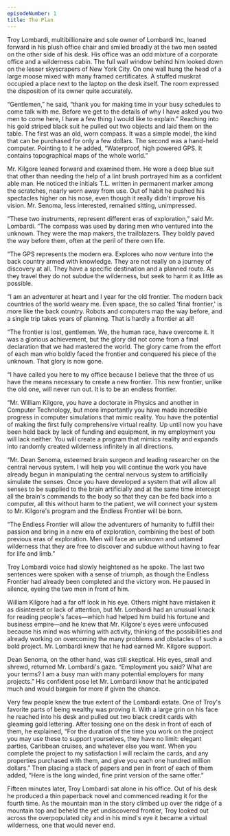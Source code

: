 ```yaml
---
episodeNumber: 1
title: The Plan
---
```


Troy Lombardi, multibillionaire and sole owner of  Lombardi Inc, leaned forward in his plush office chair and smiled broadly at the two men seated on the other side of his desk.  His office was an odd mixture of a corporate office and a wilderness cabin.  The full wall window behind him looked down on the lesser skyscrapers of New York City.  On one wall hung the head of a large moose mixed with many framed certificates.  A stuffed muskrat occupied a place next to the laptop on the desk itself.   The room expressed the disposition of its owner quite accurately.

“Gentlemen,” he said, “thank you for making time in your busy schedules to come talk with me.  Before we get to the details of why I have asked you two men to come here, I have a few thing I would like to explain.”  Reaching into his gold striped black suit he pulled out two objects and laid them on the table.  The first was an old, worn compass.  It was a simple model, the kind that can be purchased for only a few dollars.  The second was a hand-held computer. Pointing to it he added, “Waterproof,  high powered GPS.  It contains topographical maps of the whole world.”

Mr. Kilgore leaned forward and examined them.  He wore a deep blue suit that other than needing the help of a lint brush portrayed him as a confident able man.  He noticed the initials T.L. written in permanent marker among the scratches, nearly worn away from use.  Out of habit he pushed his spectacles higher on his nose, even though it really didn't improve his vision.  Mr. Senoma, less interested, remained sitting, unimpressed.

“These two instruments, represent different eras of exploration,” said Mr. Lombardi.  “The compass was used by daring men who ventured into the unknown.  They were the map makers, the trailblazers.  They boldly paved the way before them, often at the peril of there own life.

“The GPS represents the modern era.  Explores who now venture into the back country armed with knowledge.  They are not really on a journey of discovery at all.  They have a specific destination and a planned route.  As they travel they do not subdue the wilderness, but seek to harm it as little as possible.  

“I am an adventurer at heart and I year for the old frontier.  The modern back countries of the world weary me.  Even space, the so called 'final frontier,' is more like the back country.  Robots and computers map the way before, and a single trip takes years of planning.  That is hardly a frontier at all!

“The frontier is lost, gentlemen.  We, the human race, have overcome it.  It was a glorious achievement, but the glory did not come from a final declaration that we had mastered the world.  The glory came from the effort of each man who boldly faced the frontier and conquered his piece of the unknown.  That glory is now gone.

“I have called you here to my office because I believe that the three of us have the means necessary to create a new frontier.  This new frontier, unlike the old one, will never run out.  It is to be an endless frontier.

“Mr. William Kilgore, you have a doctorate in Physics and another in Computer Technology, but more importantly you have made incredible progress in computer simulations that mimic reality.  You have the potential of making the first fully comprehensive virtual reality.  Up until now you have been held back by lack of funding and equipment, in my employment you will lack neither.  You will create a program that mimics reality and expands into randomly created wilderness infinitely in all directions.

“Mr. Dean Senoma, esteemed brain surgeon and leading researcher on the central nervous system.  I will help you will continue the work you have already begun in manipulating the central nervous system to artificially simulate the senses.  Once you have developed a system that will allow all senses to be supplied to the brain artificially and at the same time intercept all the brain's commands to the body so that they can be fed back into a computer, all this without harm to the patient,  we will connect your system to Mr. Kilgore's program and the Endless Frontier will be born.

“The Endless Frontier will allow the adventurers of humanity to fulfill their passion and bring in a new era of exploration, combining the best of both previous eras of exploration.  Men will face an unknown and untamed wilderness that they are free to discover and subdue without having to fear for life and limb.”

Troy Lombardi voice had slowly heightened as he spoke.  The last two sentences were spoken with a sense of triumph, as though the Endless Frontier had already been completed and the victory won.  He paused in silence, eyeing the two men in front of him.  

William Kilgore had a far off look in his eye.  Others might have mistaken it as disinterest or lack of attention, but Mr. Lombardi had an unusual knack for reading people's faces—which had helped him build his fortune and business empire—and he knew that Mr. Kilgore's eyes were unfocused because his mind was whirring with activity, thinking of the possibilities and already working on overcoming the many problems and obstacles of such a bold project.  Mr. Lombardi knew that he had earned Mr. Kilgore support.

Dean Senoma, on the other hand, was still skeptical.  His eyes, small and shrewd, returned Mr. Lombardi's gaze.  “Employment you said?  What are your terms?  I am a busy man with many potential employers for many projects.”  His confident pose let Mr. Lombardi know that he anticipated much and would bargain for more if given the chance. 

Very few people knew the true extent of the Lombardi estate.  One of Troy's favorite parts of being wealthy was proving it.  With a large grin on his face he reached into his desk and pulled out two black credit cards with gleaming gold lettering.  After tossing one on the desk in front of each of them, he explained, “For the duration of the time you work on the project you may use these to support yourselves, they have no limit: elegant parties, Caribbean cruises, and whatever else you want.  When you complete the project to my satisfaction I will reclaim the cards, and any properties purchased with them, and give you each one hundred million dollars.” Then placing a stack of papers and pen in front of each of them added, “Here is the long winded, fine print version of the same offer.”

Fifteen minutes later, Troy Lombardi sat alone in his office.  Out of his desk he produced a thin paperback novel and commenced reading it for the fourth time.  As the mountain man in the story climbed up over the ridge of a mountain top and beheld the yet undiscovered frontier, Troy looked out across the overpopulated city and in his mind's eye it became a virtual wilderness, one that would never end.